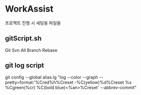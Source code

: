 # WorkAssist

프로젝트 진행 시 세팅용 파일들

## gitScript.sh
Git Svn All Branch Rebase

## git log script
git config --global alias.lg "log --color --graph --pretty=format:'%Cred%h%Creset -%C(yellow)%d%Creset %s %Cgreen(%cr) %C(bold blue)<%an>%Creset' --abbrev-commit"
